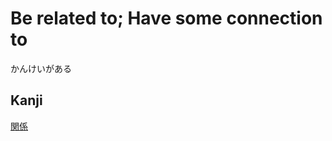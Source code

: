 # Be related to; Have some connection to
かんけいがある

## Kanji
[関](../Kanji/kanji-dict/関.md)[係](../Kanji/kanji-dict/係.md)